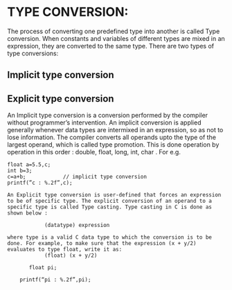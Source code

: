 # TYPE CONVERSION:

The process of converting one predefined type into another is called Type conversion. When constants and variables of different types are mixed in an expression, they are converted to the same type. There are two types of type conversions:

## Implicit type conversion
## Explicit type conversion

An Implicit type conversion is a conversion performed by the compiler without programmer’s intervention. An implicit conversion is applied generally whenever data types are intermixed in an expression, so as not to lose information. The compiler converts all operands upto the type of the largest operand, which is called type promotion. This is done operation by operation in this order : double, float, long, int, char . For e.g.

```
float a=5.5,c;
int b=3;
c=a+b;            // implicit type conversion
printf(”c : %.2f”,c);
```
	An Explicit type conversion is user-defined that forces an expression to be of specific type. The explicit conversion of an operand to a specific type is called Type casting. Type casting in C is done as shown below :

				(datatype) expression

	where type is a valid C data type to which the conversion is to be done. For example, to make sure that the expression (x + y/2) evaluates to type float, write it as:
				(float) (x + y/2)

           float pi;
```pi=(float)22/7;       // explicit type conversion
 	printf(“pi : %.2f”,pi);